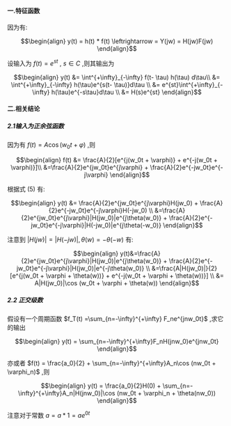 #### 一.特征函数 
因为有:

$$\begin{align}
    y(t) = h(t) * f(t) \leftrightarrow = Y(jw) = H(jw)F(jw)
\end{align}$$

设输入为 $f(t) = e^{st}$ , $s \in C$ ,则其输出为

$$\begin{align}
    y(t) &= \int^{+\infty}_{-\infty} f(t- \tau) h(\tau) d\tau\\
    &= \int^{+\infty}_{-\infty} h(\tau)e^{s(t- \tau)}d\tau \\
    &= e^{st}\int^{+\infty}_{-\infty} h(\tau)e^{-s\tau}d\tau \\
    &= H(s)e^{st}
\end{align}$$


#### 二.相关结论
##### 2.1输入为正余弦函数
因为有 $f(t) = A\cos (w_0t + \varphi)$ ,则

$$\begin{align}
    f(t) &= \frac{A}{2}[e^{j(w_0t + \varphi)} + e^{-j(w_0t + \varphi)}]\\
    &=\frac{A}{2}e^{jw_0t}e^{j\varphi} + \frac{A}{2}e^{-jw_0t}e^{-j\varphi}
\end{align}$$

根据式 $(5)$ 有:

$$\begin{align}
    y(t) &= \frac{A}{2}e^{jw_0t}e^{j\varphi}H(jw_0) + \frac{A}{2}e^{-jw_0t}e^{-j\varphi}H(-jw_0) \\
    &=\frac{A}{2}e^{jw_0t}e^{j\varphi}|H(jw_0)|e^{j\theta(w_0)} + \frac{A}{2}e^{-jw_0t}e^{-j\varphi}|H(-jw_0)|e^{j\theta(-w_0)}
\end{align}$$

注意到 $|H(jw)| = |H(-jw)| , \theta(w) = - \theta(-w)$ 有:

$$\begin{align}
    y(t)&=\frac{A}{2}e^{jw_0t}e^{j\varphi}|H(jw_0)|e^{j\theta(w_0)} + \frac{A}{2}e^{-jw_0t}e^{-j\varphi}|H(jw_0)|e^{-j\theta(w_0)} \\
    &=\frac{A|H(jw_0)|}{2}[e^{j(w_0t + \varphi + \theta(w))} + e^{-j(w_0t + \varphi + \theta(w))}] \\
    &= A|H(jw_0)|\cos (w_0t + \varphi + \theta(w))
\end{align}$$

##### 2.2 正交级数
假设有一个周期函数 $f_T(t) =\sum_{n=-\infty}^{+\infty} F_ne^{jnw_0t}$ ,求它的输出

$$\begin{align}
    y(t) = \sum_{n=-\infty}^{+\infty}F_nH(jnw_0)e^{jnw_0t}
\end{align}$$

亦或者 $f(t) = \frac{a_0}{2}  + \sum_{n=-\infty}^{+\infty}A_n\cos (nw_0t + \varphi_n)$ ,则

$$\begin{align}
    y(t) = \frac{a_0}{2}H(0) + \sum_{n=-\infty}^{+\infty}A_n|H(jnw_0)|\cos (nw_0t + \varphi_n + \theta(nw_0))
\end{align}$$

注意对于常数 $a = a*1 = ae^{0t}$
